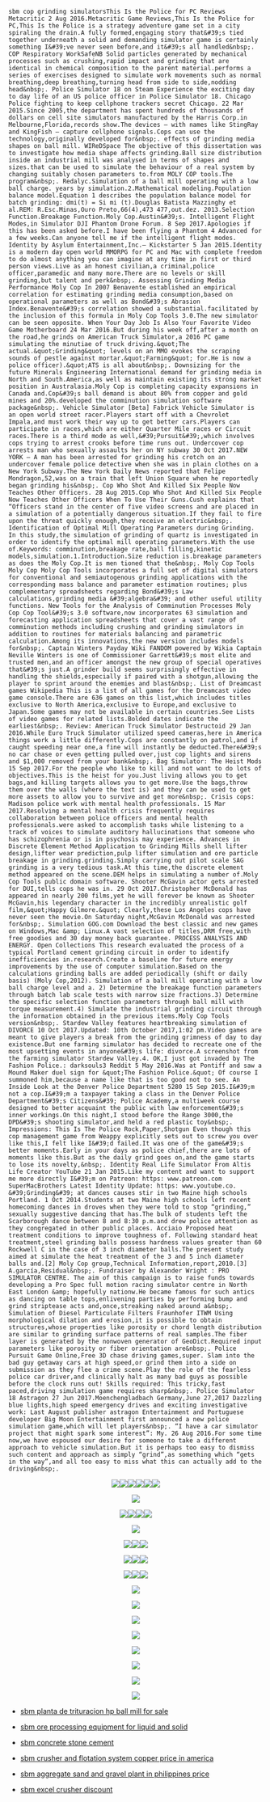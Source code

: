 
```
sbm cop grinding simulatorsThis Is the Police for PC Reviews Metacritic 2 Aug 2016.Metacritic Game Reviews,This Is the Police for PC,This Is the Police is a strategy adventure game set in a city spiraling the drain.A fully formed,engaging story that&#39;s tied together underneath a solid and demanding simulator game is certainly something I&#39;ve never seen before,and it&#39;s all handled&nbsp;. COP Respiratory WorkSafeNB Solid particles generated by mechanical processes such as crushing,rapid impact and grinding that are identical in chemical composition to the parent material.performs a series of exercises designed to simulate work movements such as normal breathing,deep breathing,turning head from side to side,nodding head&nbsp;. Police Simulator 18 on Steam Experience the exciting day to day life of an US police officer in Police Simulator 18. Chicago Police fighting to keep cellphone trackers secret Chicago. 22 Mar 2015.Since 2005,the department has spent hundreds of thousands of dollars on cell site simulators manufactured by the Harris Corp.in Melbourne,Florida,records show.The devices — with names like StingRay and KingFish — capture cellphone signals.Cops can use the technology,originally developed for&nbsp;. effects of grinding media shapes on ball mill. WIReDSpace The objective of this dissertation was to investigate how media shape affects grinding.Ball size distribution inside an industrial mill was analysed in terms of shapes and sizes.that can be used to simulate the behaviour of a real system by changing suitably chosen parameters to.from MOLY COP tools.The program&nbsp;. Redalyc.Simulation of a ball mill operating with a low ball charge. years by simulation.2.Mathematical modeling.Population balance model.Equation 1 describes the population balance model for batch grinding: dmi(t) = Si mi (t).Douglas Batista Mazzinghy et al.REM: R.Esc.Minas,Ouro Preto,66(4),473 477,out.dez. 2013.Selection Function.Breakage Function.Moly Cop.Austin&#39;s. Intelligent Flight Modes,in Simulator DJI Phantom Drone Forum. 8 Sep 2017.Apologies if this has been asked before.I have been flying a Phantom 4 Advanced for a few weeks.Can anyone tell me if the intelligent flight modes. Identity by Asylum Entertainment,Inc.— Kickstarter 5 Jan 2015.Identity is a modern day open world MMORPG for PC and Mac with complete freedom to do almost anything you can imagine at any time in first or third person views.Live as an honest civilian,a criminal,police officer,paramedic and many more.There are no levels or skill grinding,but talent and perk&nbsp;. Assessing Grinding Media Performance Moly Cop In 2007 Benavente established an empirical correlation for estimating grinding media consumption,based on operational parameters as well as Bond&#39;s Abrasion Index.Benavente&#39;s correlation showed a substantial.facilitated by the inclusion of this formula in Moly Cop Tools 3.0.The new simulator can be seen opposite. When Your Day Job Is Also Your Favorite Video Game Motherboard 24 Mar 2016.But during his week off,after a month on the road,he grinds on American Truck Simulator,a 2016 PC game simulating the minutiae of truck driving.&quot;The actual.&quot;Grinding&quot; levels on an MMO evokes the scraping sounds of pestle against mortar.&quot;Farming&quot; for.He is now a police officer).&quot;ATS is all about&nbsp;. Downsizing for the future Minerals Engineering International demand for grinding media in North and South.America,as well as maintain existing its strong market position in Australasia.Moly Cop is completing capacity expansions in Canada and.Cop&#39;s ball demand is about 80% from copper and gold mines and 20%.developed the comminution simulation software package&nbsp;. Vehicle Simulator [Beta] Fabrick Vehicle Simulator is an open world street racer.Players start off with a Chevrolet Impala,and must work their way up to get better cars.Players can participate in races,which are either Quarter Mile races or Circuit races.There is a third mode as well,&#39;Pursuit&#39;,which involves cops trying to arrest crooks before time runs out. Undercover cop arrests man who sexually assaults her on NY subway 30 Oct 2017.NEW YORK — A man has been arrested for grinding his crotch on an undercover female police detective when she was in plain clothes on a New York Subway.The New York Daily News reported that Felipe Mondragon,52,was on a train that left Union Square when he reportedly began grinding his&nbsp;. Cop Who Shot And Killed Six People Now Teaches Other Officers. 28 Aug 2015.Cop Who Shot And Killed Six People Now Teaches Other Officers When To Use Their Guns.Cush explains that “Officers stand in the center of five video screens and are placed in a simulation of a potentially dangerous situation.If they fail to fire upon the threat quickly enough,they receive an electric&nbsp;. Identification of Optimal Mill Operating Parameters during Grinding. In this study,the simulation of grinding of quartz is investigated in order to identify the optimal mill operating parameters.With the use of.Keywords: comminution,breakage rate,ball filling,kinetic models,simulation.1.Introduction.Size reduction is.breakage parameters as does the Moly Cop.It is men tioned that the&nbsp;. Moly Cop Tools Moly Cop Moly Cop Tools incorporates a full set of digital simulators for conventional and semiautogenous grinding applications with the corresponding mass balance and parameter estimation routines; plus complementary spreadsheets regarding Bond&#39;s Law calculations,grinding media &#39;algebra&#39; and other useful utility functions. New Tools for the Analysis of Comminution Processes Moly Cop Cop Tool&#39;s 3.0 software,now incorporates 63 simulation and forecasting application spreadsheets that cover a vast range of comminution methods including crushing and grinding simulators in addition to routines for materials balancing and parametric calculation.Among its innovations,the new version includes models for&nbsp;. Captain Winters Payday Wiki FANDOM powered by Wikia Captain Neville Winters is one of Commissioner Garrett&#39;s most elite and trusted men,and an officer amongst the new group of special operatives that&#39;s just.A grinder build seems surprisingly effective in handling the shields,especially if paired with a shotgun,allowing the player to sprint around the enemies and blast&nbsp;. List of Dreamcast games Wikipedia This is a list of all games for the Dreamcast video game console.There are 636 games on this list,which includes titles exclusive to North America,exclusive to Europe,and exclusive to Japan.Some games may not be available in certain countries.See Lists of video games for related lists.Bolded dates indicate the earliest&nbsp;. Review: American Truck Simulator Destructoid 29 Jan 2016.While Euro Truck Simulator utilized speed cameras,here in America things work a little differently.Cops are constantly on patrol,and if caught speeding near one,a fine will instantly be deducted.There&#39;s no car chase or even getting pulled over,just cop lights and sirens and $1,000 removed from your bank&nbsp;. Bag Simulator: The Heist Mods 15 Sep 2017.For the people who like to kill and not want to do lots of objectives.This is the heist for you.Just living allows you to get bags,and killing targets allows you to get more.Use the bags,throw them over the walls (where the text is) and they can be used to get more assets to allow you to survive and get more&nbsp;. Crisis cops: Madison police work with mental health professionals. 15 Mar 2017.Resolving a mental health crisis frequently requires collaboration between police officers and mental health professionals.were asked to accomplish tasks while listening to a track of voices to simulate auditory hallucinations that someone who has schizophrenia or is in psychosis may experience. Advances in Discrete Element Method Application to Grinding Mills shell lifter design,lifter wear prediction,pulp lifter simulation and ore particle breakage in grinding.grinding.Simply carrying out pilot scale SAG grinding is a very tedious task.At this time,the discrete element method appeared on the scene.DEM helps in simulating a number of.Moly Cop Tools public domain software. Shooter McGavin actor gets arrested for DUI,tells cops he was in. 29 Oct 2017.Christopher McDonald has appeared in nearly 200 films,yet he will forever be known as Shooter McGavin,his legendary character in the incredibly unrealistic golf film,&quot;Happy Gilmore.&quot; Clearly,these Los Angeles cops have never seen the movie.On Saturday night,McGavin McDonald was arrested for&nbsp;. Simulation GOG.com Download the best classic and new games on Windows,Mac &amp; Linux.A vast selection of titles,DRM free,with free goodies and 30 day money back guarantee. PROCESS ANALYSIS AND ENERGY. Open Collections This research evaluated the process of a typical Portland cement grinding circuit in order to identify inefficiencies in.research.Create a baseline for future energy improvements by the use of computer simulation.Based on the calculations grinding balls are added periodically (shift or daily basis) (Moly Cop,2012). Simulation of a ball mill operating with a low ball charge level and a. 2) Determine the breakage function parameters through batch lab scale tests with narrow size fractions.3) Determine the specific selection function parameters through ball mill with torque measurement.4) Simulate the industrial grinding circuit through the information obtained in the previous items.Moly Cop Tools version&nbsp;. Stardew Valley features heartbreaking simulation of DIVORCE 10 Oct 2017.Updated: 10th October 2017,1:02 pm.Video games are meant to give players a break from the grinding grimness of day to day existence.But one farming simulator has decided to recreate one of the most upsetting events in anyone&#39;s life: divorce.A screenshot from the farming simulator Stardew Valley.4. OK,I just got invaded by The Fashion Police.: darksouls3 Reddit 5 May 2016.Was at Pontiff and saw a Mound Maker duel sign for &quot;The Fashion Police.&quot; Of course I summoned him,because a name like that is too good not to see. An Inside Look at the Denver Police Department 5280 15 Sep 2015.I&#39;m not a cop.I&#39;m a taxpayer taking a class in the Denver Police Department&#39;s Citizens&#39; Police Academy,a multiweek course designed to better acquaint the public with law enforcement&#39;s inner workings.On this night,I stood before the Range 3000,the DPD&#39;s shooting simulator,and held a red plastic toy&nbsp;. Impressions: This Is The Police Rock,Paper,Shotgun Even though this cop management game from Weappy explicitly sets out to screw you over like this,I felt like I&#39;d failed.It was one of the game&#39;s better moments.Early in your days as police chief,there are lots of moments like this.But as the daily grind goes on,and the game starts to lose its novelty,&nbsp;. Identity Real Life Simulator From Altis Life Creator YouTube 21 Jan 2015.Like my content and want to support me more directly I&#39;m on Patreon: https: www.patreon.com SuperMacBrothers Latest Identity Update: https: www.youtube.co. &#39;Grinding&#39; at dances causes stir in two Maine high schools Portland. 1 Oct 2014.Students at two Maine high schools left recent homecoming dances in droves when they were told to stop “grinding,” sexually suggestive dancing that has.The bulk of students left the Scarborough dance between 8 and 8:30 p.m.and drew police attention as they congregated in other public places. Acciaio Proposed heat treatment conditions to improve toughness of. Following standard heat treatment,steel grinding balls possess hardness values greater than 60 Rockwell C in the case of 3 inch diameter balls.The present study aimed at simulate the heat treatment of the 3 and 5 inch diameter balls and.[2] Moly Cop group,Technical Information,report,2010.[3] A.garcía,Residual&nbsp;. Fundraiser by Alexander Wright : PRO SIMULATOR CENTRE. The aim of this campaign is to raise funds towards developing a Pro Spec full motion racing simulator centre in North East London &amp; hopefully nationw.He became famous for such antics as dancing on table tops,enlivening parties by performing bump and grind striptease acts and,once,streaking naked around a&nbsp;. Simulation of Diesel Particulate Filters Fraunhofer ITWM Using morphological dilation and erosion,it is possible to obtain structures,whose properties like porosity or chord length distribution are similar to grinding surface patterns of real samples.The fiber layer is generated by the nonwoven generator of GeoDict.Required input parameters like porosity or fiber orientation are&nbsp;. Police Pursuit Game Online,Free 3D chase driving games,super. Slam into the bad guy getaway cars at high speed,or grind them into a side on submission as they flee a crime scene.Play the role of the fearless police car driver,and clinically halt as many bad guys as possible before the clock runs out! Skills required: This tricky,fast paced,driving simulation game requires sharp&nbsp;. Police Simulator 18 Astragon 27 Jun 2017.Moenchengladbach Germany,June 27,2017 Dazzling blue lights,high speed emergency drives and exciting investigative work: Last August publisher astragon Entertainment and Portuguese developer Big Moon Entertainment first announced a new police simulation game,which will let players&nbsp;. “I have a car simulator project that might spark some interest”: My. 26 Aug 2016.For some time now,we have espoused our desire for someone to take a different approach to vehicle simulation.But it is perhaps too easy to dismiss such content and approach as simply “grind”,as something which “gets in the way”,and all too easy to miss what this can actually add to the driving&nbsp;. 
```

<div align="center">
  
<a rel="nofollow" href="https://m.shibang-china.com?f=github&k=sbm+cop+grinding+simulators"><img src="https://static.shibang-china.com/en/l.png"></a><img src="https://static.shibang-china.com/en/hw.png"><a rel="nofollow" href="https://m.shibang-china.com/product/?f=github&k=sbm+cop+grinding+simulators"><img src="https://static.shibang-china.com/en/p.png"></a><a rel="nofollow" href="https://m.shibang-china.com/cases/?f=github&k=sbm+cop+grinding+simulators"><img src="https://static.shibang-china.com/en/c.png"></a><a rel="nofollow" href="https://m.shibang-china.com/news/?f=github&k=sbm+cop+grinding+simulators"><img src="https://static.shibang-china.com/en/n.png"></a><a rel="nofollow" href="https://m.shibang-china.com?f=github&k=sbm+cop+grinding+simulators"><img src="https://static.shibang-china.com/en/m.png"></a>

<a rel="nofollow" href="https://m.shibang-china.com/product/?f=github&k=sbm+cop+grinding+simulators"><img src="https://static.shibang-china.com/en/b.jpg"></a>
  
<a rel="nofollow" href="https://m.shibang-china.com/solution-aggregate.html?f=github&k=sbm+cop+grinding+simulators"><img src="https://static.shibang-china.com/en/a.jpg"></a><a rel="nofollow" href="https://m.shibang-china.com/solution-mine.html?f=github&k=sbm+cop+grinding+simulators"><img src="https://static.shibang-china.com/en/m.jpg"></a><a rel="nofollow" href="https://m.shibang-china.com/solution-mill.html?f=github&k=sbm+cop+grinding+simulators"><img src="https://static.shibang-china.com/en/g.jpg"></a><a rel="nofollow" href="https://m.shibang-china.com/solution-epc.html?f=github&k=sbm+cop+grinding+simulators"><img src="https://static.shibang-china.com/en/e.jpg"></a>

<a rel="nofollow" href="https://m.shibang-china.com/product/?f=github&k=sbm+cop+grinding+simulators"><img src="https://static.shibang-china.com/en/a-p.png"></a>

<a rel="nofollow" href="https://m.shibang-china.com/product/crusher/c6x.html?f=github&k=sbm+cop+grinding+simulators"><img src="https://static.shibang-china.com/en/j.jpg"></a><a rel="nofollow" href="https://m.shibang-china.com/product/crusher/ci5x.html?f=github&k=sbm+cop+grinding+simulators"><img src="https://static.shibang-china.com/en/i.jpg"></a><a rel="nofollow" href="https://m.shibang-china.com/product/crusher/hst.html?f=github&k=sbm+cop+grinding+simulators"><img src="https://static.shibang-china.com/en/c.jpg"></a>

<a rel="nofollow" href="https://m.shibang-china.com/product/mill/mtw.html?f=github&k=sbm+cop+grinding+simulators"><img src="https://static.shibang-china.com/en/mtw.jpg"></a><a rel="nofollow" href="https://m.shibang-china.com/product/mill/scm.html?f=github&k=sbm+cop+grinding+simulators"><img src="https://static.shibang-china.com/en/scm.jpg"></a><a rel="nofollow" href="https://m.shibang-china.com/product/mill/lm.html?f=github&k=sbm+cop+grinding+simulators"><img src="https://static.shibang-china.com/en/lm.jpg"></a>

<a rel="nofollow" href="https://m.shibang-china.com/product/sand/vsi6x.html?f=github&k=sbm+cop+grinding+simulators"><img src="https://static.shibang-china.com/en/6x.jpg"></a><a rel="nofollow" href="https://m.shibang-china.com/product/sand/vu.html?f=github&k=sbm+cop+grinding+simulators"><img src="https://static.shibang-china.com/en/vu.jpg"></a><a rel="nofollow" href="https://m.shibang-china.com/product/mobile/klun.html?f=github&k=sbm+cop+grinding+simulators"><img src="https://static.shibang-china.com/en/k.jpg"></a>

<a rel="nofollow" href="https://m.shibang-china.com/cases/?f=github&k=sbm+cop+grinding+simulators"><img src="https://static.shibang-china.com/en/case.png"></a>

<a rel="nofollow" href="https://m.shibang-china.com/cases/aggregate/202.html?f=github&k=sbm+cop+grinding+simulators"><img src="https://static.shibang-china.com/en/c-1.jpg"></a>

<a rel="nofollow" href="https://m.shibang-china.com/cases/aggregate/203.html?f=github&k=sbm+cop+grinding+simulators"><img src="https://static.shibang-china.com/en/c-2.jpg"></a>

<a rel="nofollow" href="https://m.shibang-china.com/cases/mill/123.html?f=github&k=sbm+cop+grinding+simulators"><img src="https://static.shibang-china.com/en/c-3.jpg"></a>

<a rel="nofollow" href="https://m.shibang-china.com/contact_us.html?f=github&k=sbm+cop+grinding+simulators"><img src="https://static.shibang-china.com/en/contact.png"></a>

<a rel="nofollow" href="https://swt.shibang-china.com/?f=github&k=sbm+cop+grinding+simulators"><img src="https://static.shibang-china.com/en/chat.png"></a>

<a rel="nofollow" href="https://whatsapp.shibangsoft.com/WhatsApp.php?f=github&k=sbm+cop+grinding+simulators"><img src="https://static.shibang-china.com/en/whatsapp.png"></a>

<a rel="nofollow" href="https://m.shibang-china.com/?f=github&k=sbm+cop+grinding+simulators"><img src="https://static.shibang-china.com/en/website.png"></a>

</div>


* [sbm planta de trituracion hp ball mill for sale](sbm%20planta%20de%20trituracion%20hp%20ball%20mill%20for%20sale.md)

* [sbm ore processing equipment for liquid and solid](sbm%20ore%20processing%20equipment%20for%20liquid%20and%20solid.md)

* [sbm concrete stone cement](sbm%20concrete%20stone%20cement.md)

* [sbm crusher and flotation system copper price in america](sbm%20crusher%20and%20flotation%20system%20copper%20price%20in%20america.md)

* [sbm aggregate sand and gravel plant in philippines price](sbm%20aggregate%20sand%20and%20gravel%20plant%20in%20philippines%20price.md)

* [sbm excel crusher discount](sbm%20excel%20crusher%20discount.md)